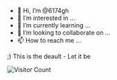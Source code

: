 - 👋 Hi, I’m @6174gh
- 👀 I’m interested in ...
- 🌱 I’m currently learning ...
- 💞️ I’m looking to collaborate on ...
- 📫 How to reach me ...

;) This is the deault - Let it be


![Visitor Count](https://profile-counter.glitch.me/6174g/count.svg)
